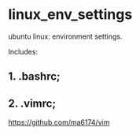 # linux_env_settings
ubuntu linux: environment settings.

Includes:
##  1.  .bashrc;
##  2.  .vimrc;
https://github.com/ma6174/vim
